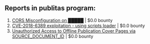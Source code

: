 ## Reports in publitas program:
1. [CORS Misconfiguration on  █████](https://hackerone.com/reports/2332728) | $0.0 bounty
2. [CVE-2018-6389 exploitation - using scripts loader](https://hackerone.com/reports/2334446) | $0.0 bounty
3. [Unauthorized Access to Offline Publication Cover Pages via SOURCE_DOCUMENT_ID](https://hackerone.com/reports/2357113) | $0.0 bounty